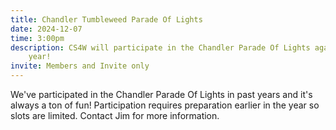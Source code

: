 ```yaml
---
title: Chandler Tumbleweed Parade Of Lights
date: 2024-12-07
time: 3:00pm
description: CS4W will participate in the Chandler Parade Of Lights again this
    year!
invite: Members and Invite only
---
```


We've participated in the Chandler Parade Of Lights in past years and it's
always a ton of fun! Participation requires preparation earlier in the year so
slots are limited. Contact Jim for more information.
